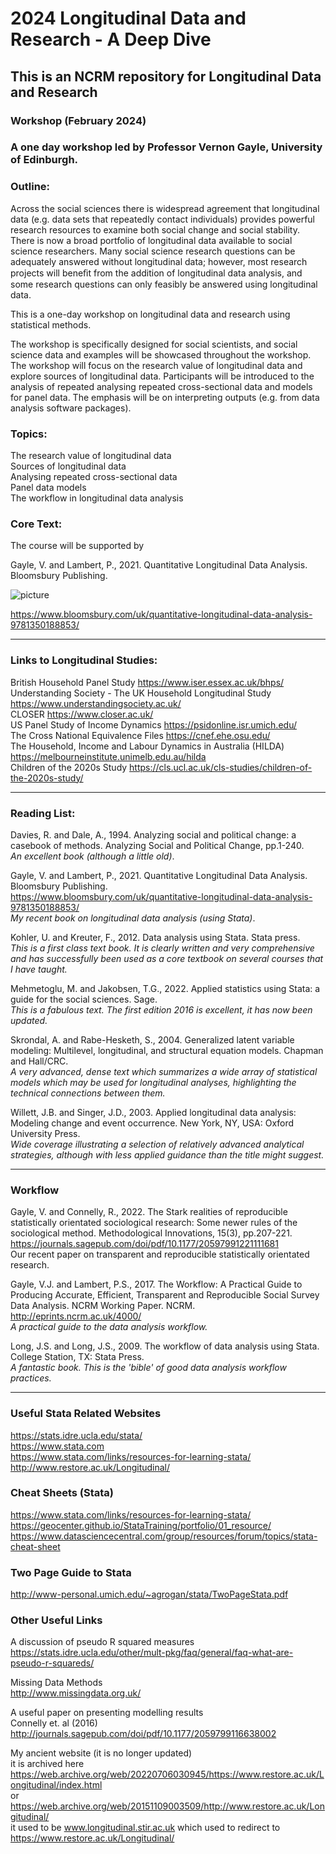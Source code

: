 # 2024 Longitudinal Data and Research - A Deep Dive

## This is an NCRM repository for Longitudinal Data and Research

### Workshop (February 2024)

### A one day workshop led by Professor Vernon Gayle, University of Edinburgh.

### Outline: 

Across the social sciences there is widespread agreement that longitudinal data (e.g. data sets that repeatedly contact individuals) provides powerful research resources to examine both social change and social stability. There is now a broad portfolio of longitudinal data available to social science researchers. Many social science research questions can be adequately answered without longitudinal data; however, most research projects will beneﬁt from the addition of longitudinal data analysis, and some research questions can only feasibly be answered using longitudinal data. <br>

This is a one-day workshop on longitudinal data and research using statistical methods.  <br>

The workshop is specifically designed for social scientists, and social science data and examples will be showcased throughout the workshop. The workshop will focus on the research value of longitudinal data and explore sources of longitudinal data. Participants will be introduced to the analysis of repeated analysing repeated cross-sectional data and models for panel data. The emphasis will be on interpreting outputs (e.g. from data analysis software packages). <br>


### Topics: 

The research value of longitudinal data <br>
Sources of longitudinal data <br>
Analysing repeated cross-sectional data <br>
Panel data models <br>
The workflow in longitudinal data analysis <br>


### Core Text:

The course will be supported by <br>

Gayle, V. and Lambert, P., 2021. Quantitative Longitudinal Data Analysis. Bloomsbury Publishing. <br>

![picture](https://res.cloudinary.com/bloomsbury-atlas/image/upload/w_148,c_scale/jackets/9781350188853.jpg)

https://www.bloomsbury.com/uk/quantitative-longitudinal-data-analysis-9781350188853/ 

---------------

### Links to Longitudinal Studies:

British Household Panel Study https://www.iser.essex.ac.uk/bhps/ <br>
Understanding Society - The UK Household Longitudinal Study https://www.understandingsociety.ac.uk/ <br>
CLOSER https://www.closer.ac.uk/ <br>
US Panel Study of Income Dynamics https://psidonline.isr.umich.edu/ <br>
The Cross National Equivalence Files https://cnef.ehe.osu.edu/ <br>
The Household, Income and Labour Dynamics in Australia (HILDA) https://melbourneinstitute.unimelb.edu.au/hilda <br>
Children of the 2020s Study https://cls.ucl.ac.uk/cls-studies/children-of-the-2020s-study/

---------------

### Reading List: 

Davies, R. and Dale, A., 1994. Analyzing social and political change: a casebook of methods. Analyzing Social and Political Change, pp.1-240. <br>
*An excellent book (although a little old)*.<br>

Gayle, V. and Lambert, P., 2021. Quantitative Longitudinal Data Analysis. Bloomsbury Publishing.<br> 
https://www.bloomsbury.com/uk/quantitative-longitudinal-data-analysis-9781350188853/ <br>
*My recent book on longitudinal data analysis (using Stata)*.<br>

Kohler, U. and Kreuter, F., 2012. Data analysis using Stata. Stata press. <br>
*This is a first class text book. It is clearly written and very comprehensive and has successfully been used as a core textbook on several courses that I have taught.*<br>

Mehmetoglu, M. and Jakobsen, T.G., 2022. Applied statistics using Stata: a guide for the social sciences. Sage.<br>
*This is a fabulous text. The first edition 2016 is excellent, it has now been updated.*<br>

Skrondal, A. and Rabe-Hesketh, S., 2004. Generalized latent variable modeling: Multilevel, longitudinal, and structural equation models. Chapman and Hall/CRC. <br>
*A very advanced, dense text which summarizes a wide array of statistical models which may be used for longitudinal analyses, highlighting the technical connections between them.*<br>

Willett, J.B. and Singer, J.D., 2003. Applied longitudinal data analysis: Modeling change and event occurrence. New York, NY, USA: Oxford University Press. <br>
*Wide coverage illustrating a selection of relatively advanced analytical strategies, although with less applied guidance than the title might suggest.*<br>

---------------

### Workflow ##

Gayle, V. and Connelly, R., 2022. The Stark realities of reproducible statistically orientated sociological research: Some newer rules of the sociological method. Methodological Innovations, 15(3), pp.207-221. <br>
https://journals.sagepub.com/doi/pdf/10.1177/20597991221111681 <br>
Our recent paper on transparent and reproducible statistically orientated research. <br>

Gayle, V.J. and Lambert, P.S., 2017. The Workflow: A Practical Guide to Producing Accurate, Efficient, Transparent and Reproducible Social Survey Data Analysis. NCRM Working Paper. NCRM. http://eprints.ncrm.ac.uk/4000/<br>
*A practical guide to the data analysis workflow.*<br>

Long, J.S. and Long, J.S., 2009. The workflow of data analysis using Stata. College Station, TX: Stata Press.  <br>
*A fantastic book. This is the 'bible' of good data analysis workflow practices.* <br>

---------------

### Useful Stata Related Websites

https://stats.idre.ucla.edu/stata/  <br>
https://www.stata.com  <br>
https://www.stata.com/links/resources-for-learning-stata/  <br>
http://www.restore.ac.uk/Longitudinal/


### Cheat Sheets (Stata)

https://www.stata.com/links/resources-for-learning-stata/ <br>
https://geocenter.github.io/StataTraining/portfolio/01_resource/  <br>
https://www.datasciencecentral.com/group/resources/forum/topics/stata-cheat-sheet  <br>

### Two Page Guide to Stata

http://www-personal.umich.edu/~agrogan/stata/TwoPageStata.pdf

### Other Useful Links <br>

A discussion of pseudo R squared measures <br>
https://stats.idre.ucla.edu/other/mult-pkg/faq/general/faq-what-are-pseudo-r-squareds/
<br>

Missing Data Methods <br>
http://www.missingdata.org.uk/ <br>

A useful paper on presenting modelling results <br>
Connelly et. al (2016) <br>
http://journals.sagepub.com/doi/pdf/10.1177/2059799116638002 <br>

My ancient website (it is no longer updated) <br>
it is archived here <br>
https://web.archive.org/web/20220706030945/https://www.restore.ac.uk/Longitudinal/index.html <br>
or <br>
https://web.archive.org/web/20151109003509/http://www.restore.ac.uk/Longitudinal/ <br>
it used to be www.longitudinal.stir.ac.uk which used to redirect to <br>
https://www.restore.ac.uk/Longitudinal/ <br>


